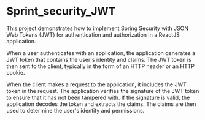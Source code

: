 # Sprint_security_JWT
This project demonstrates how to implement Spring Security with JSON Web Tokens (JWT) for authentication and authorization in a ReactJS application.


When a user authenticates with an application, the application generates a JWT token that contains the user's identity and claims. The JWT token is then sent to the client, typically in the form of an HTTP header or an HTTP cookie.

When the client makes a request to the application, it includes the JWT token in the request. The application verifies the signature of the JWT token to ensure that it has not been tampered with. If the signature is valid, the application decodes the token and extracts the claims. The claims are then used to determine the user's identity and permissions.